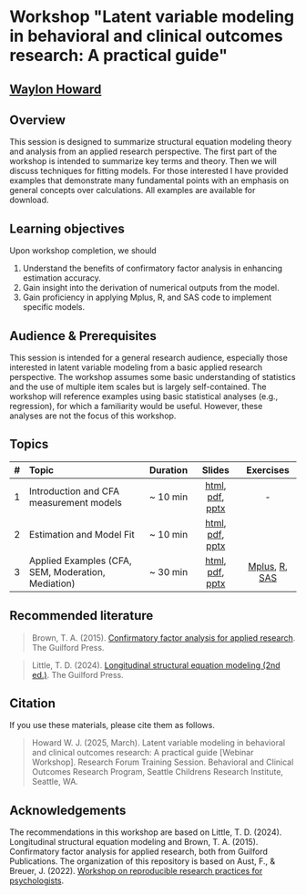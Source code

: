 # Workshop "Latent variable modeling in behavioral and clinical outcomes research: A practical guide"

## [Waylon Howard](https://wwwaylon.github.io/)

## Overview

This session is designed to summarize structural equation modeling theory and analysis from an applied research perspective. The first part of the workshop is intended to summarize key terms and theory. Then we will discuss techniques for fitting models. For those interested I have provided examples that demonstrate many fundamental points with an emphasis on general concepts over calculations. All examples are available for download.

## Learning objectives

Upon workshop completion, we should

1. Understand the benefits of confirmatory factor analysis in enhancing estimation accuracy.
2. Gain insight into the derivation of numerical outputs from the model. 
3. Gain proficiency in applying Mplus, R, and SAS code to implement specific models.

## Audience & Prerequisites

This session is intended for a general research audience, especially those interested in latent variable modeling from a basic applied research perspective. The workshop assumes some basic understanding of statistics and the use of multiple item scales but is largely self-contained. The workshop will reference examples using basic statistical analyses (e.g., regression), for which a familiarity would be useful. However, these analyses are not the focus of this workshop. 

## Topics 

| # | Topic | Duration | Slides | Exercises |
| -: | :-------------- | ----: | :---: | :--: |
| 1 | Introduction and CFA measurement models | ~ 10 min | [html](https://github.com/wwwaylon/bcorp-2025/blob/85feaca291fd716254166402a3ffbd788804ad06/slides/1-intro.html), [pdf](https://github.com/wwwaylon/bcorp-2025/blob/85feaca291fd716254166402a3ffbd788804ad06/slides/1-intro.pdf), [pptx](https://github.com/wwwaylon/bcorp-2025/blob/85feaca291fd716254166402a3ffbd788804ad06/slides/1-intro.pptx) | - | 
| 2 | Estimation and Model Fit | ~ 10 min | [html](https://github.com/wwwaylon/bcorp-2025/blob/85feaca291fd716254166402a3ffbd788804ad06/slides/2-estimation.html), [pdf](https://github.com/wwwaylon/bcorp-2025/blob/85feaca291fd716254166402a3ffbd788804ad06/slides/2-estimation.pdf), [pptx](https://github.com/wwwaylon/bcorp-2025/blob/85feaca291fd716254166402a3ffbd788804ad06/slides/2-estimation.pptx) | 
| 3 | Applied Examples (CFA, SEM, Moderation, Mediation) | ~ 30 min | [html](https://github.com/wwwaylon/bcorp-2025/blob/85feaca291fd716254166402a3ffbd788804ad06/slides/3-software.html), [pdf](https://github.com/wwwaylon/bcorp-2025/blob/85feaca291fd716254166402a3ffbd788804ad06/slides/3-software.pdf), [pptx](https://github.com/wwwaylon/bcorp-2025/blob/85feaca291fd716254166402a3ffbd788804ad06/slides/3-software.pptx) | [Mplus](https://github.com/wwwaylon/mi-2024/raw/1e16eb6324ac9c44125135946a1a77843ebe126e/exercises/4_fiml_questions_solution.html), [R](https://github.com/wwwaylon/mi-2024/raw/1e16eb6324ac9c44125135946a1a77843ebe126e/exercises/4_fiml_questions_solution.html), [SAS](https://github.com/wwwaylon/mi-2024/raw/1e16eb6324ac9c44125135946a1a77843ebe126e/exercises/4_fiml_questions_solution.html) | 

## Recommended literature

> Brown, T. A. (2015). [Confirmatory factor analysis for applied research](https://www.guilford.com/books/Confirmatory-Factor-Analysis-for-Applied-Research/Timothy-Brown/9781462515363?srsltid=AfmBOopu1QsVj79CKuAnbFgf3u4wZvDQFDVwwBKeylPKRe54oGj-79JJ). The Guilford Press.

> Little, T. D. (2024). [Longitudinal structural equation modeling (2nd ed.)](https://www.guilford.com/books/Longitudinal-Structural-Equation-Modeling/Todd-Little/9781462553143). The Guilford Press.

## Citation

If you use these materials, please cite them as follows.

> Howard W. J. (2025, March). Latent variable modeling in behavioral and clinical outcomes research: A practical guide [Webinar Workshop]. Research Forum Training Session. Behavioral and Clinical Outcomes Research Program, Seattle Childrens Research Institute, Seattle, WA. 

## Acknowledgements

The recommendations in this workshop are based on Little, T. D. (2024). Longitudinal structural equation modeling and Brown, T. A. (2015). Confirmatory factor analysis for applied research, both from Guilford Publications. The organization of this repository is based on Aust, F., & Breuer, J. (2022). [Workshop on reproducible research practices for psychologists](https://github.com/crsh/reproducible-research-practices-workshop). 
